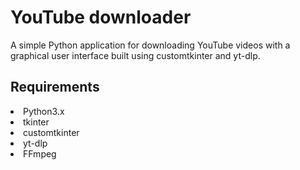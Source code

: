 # YouTube downloader
A simple Python application for downloading YouTube videos with a graphical user interface built using customtkinter and yt-dlp.

<h2>Requirements</h2>
<li>Python3.x</li>
<li>tkinter</li>
<li>customtkinter</li>
<li>yt-dlp</li>
<li>FFmpeg</li>



